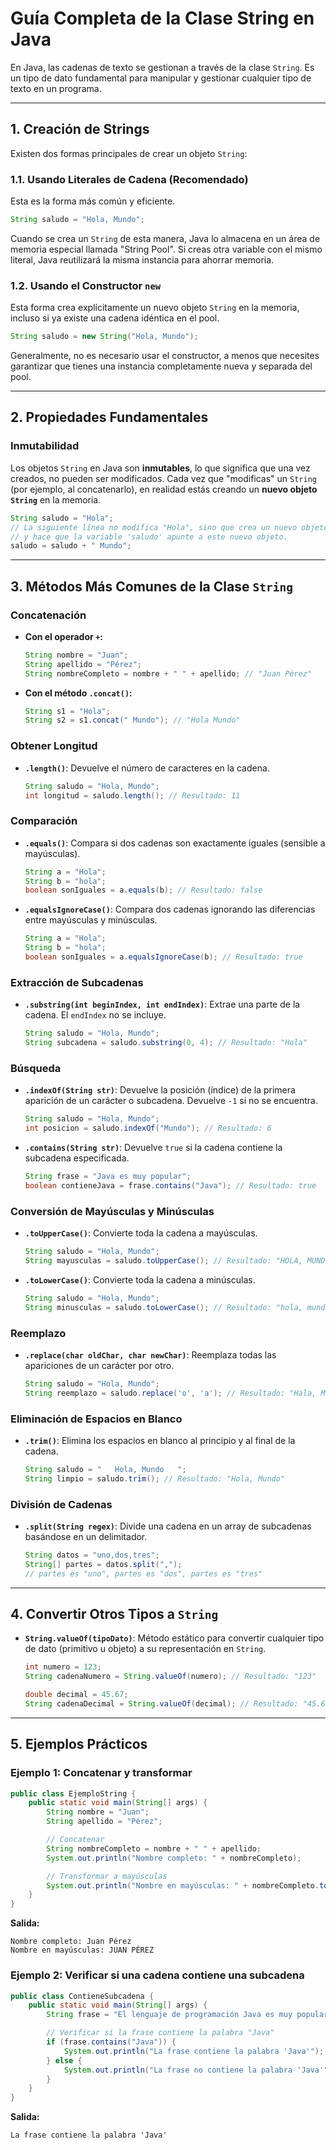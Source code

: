 # Guía Completa de la Clase String en Java

En Java, las cadenas de texto se gestionan a través de la clase `String`. Es un tipo de dato fundamental para manipular y gestionar cualquier tipo de texto en un programa.

---

## 1. Creación de Strings

Existen dos formas principales de crear un objeto `String`:

### 1.1. Usando Literales de Cadena (Recomendado)

Esta es la forma más común y eficiente.
```java
String saludo = "Hola, Mundo";
```
Cuando se crea un `String` de esta manera, Java lo almacena en un área de memoria especial llamada "String Pool". Si creas otra variable con el mismo literal, Java reutilizará la misma instancia para ahorrar memoria.

### 1.2. Usando el Constructor `new`

Esta forma crea explícitamente un nuevo objeto `String` en la memoria, incluso si ya existe una cadena idéntica en el pool.
```java
String saludo = new String("Hola, Mundo");
```
Generalmente, no es necesario usar el constructor, a menos que necesites garantizar que tienes una instancia completamente nueva y separada del pool.

---

## 2. Propiedades Fundamentales

### Inmutabilidad
Los objetos `String` en Java son **inmutables**, lo que significa que una vez creados, no pueden ser modificados. Cada vez que "modificas" un `String` (por ejemplo, al concatenarlo), en realidad estás creando un **nuevo objeto `String`** en la memoria.

```java
String saludo = "Hola";
// La siguiente línea no modifica "Hola", sino que crea un nuevo objeto "Hola Mundo"
// y hace que la variable 'saludo' apunte a este nuevo objeto.
saludo = saludo + " Mundo"; 
```

---

## 3. Métodos Más Comunes de la Clase `String`

### Concatenación
*   **Con el operador `+`:**
    ```java
    String nombre = "Juan";
    String apellido = "Pérez";
    String nombreCompleto = nombre + " " + apellido; // "Juan Pérez"
    ```
*   **Con el método `.concat()`:**
    ```java
    String s1 = "Hola";
    String s2 = s1.concat(" Mundo"); // "Hola Mundo"
    ```

### Obtener Longitud
*   **`.length()`**: Devuelve el número de caracteres en la cadena.
    ```java
    String saludo = "Hola, Mundo";
    int longitud = saludo.length(); // Resultado: 11
    ```

### Comparación
*   **`.equals()`**: Compara si dos cadenas son exactamente iguales (sensible a mayúsculas).
    ```java
    String a = "Hola";
    String b = "hola";
    boolean sonIguales = a.equals(b); // Resultado: false
    ```
*   **`.equalsIgnoreCase()`**: Compara dos cadenas ignorando las diferencias entre mayúsculas y minúsculas.
    ```java
    String a = "Hola";
    String b = "hola";
    boolean sonIguales = a.equalsIgnoreCase(b); // Resultado: true
    ```

### Extracción de Subcadenas
*   **`.substring(int beginIndex, int endIndex)`**: Extrae una parte de la cadena. El `endIndex` no se incluye.
    ```java
    String saludo = "Hola, Mundo";
    String subcadena = saludo.substring(0, 4); // Resultado: "Hola"
    ```

### Búsqueda
*   **`.indexOf(String str)`**: Devuelve la posición (índice) de la primera aparición de un carácter o subcadena. Devuelve `-1` si no se encuentra.
    ```java
    String saludo = "Hola, Mundo";
    int posicion = saludo.indexOf("Mundo"); // Resultado: 6
    ```
*   **`.contains(String str)`**: Devuelve `true` si la cadena contiene la subcadena especificada.
    ```java
    String frase = "Java es muy popular";
    boolean contieneJava = frase.contains("Java"); // Resultado: true
    ```

### Conversión de Mayúsculas y Minúsculas
*   **`.toUpperCase()`**: Convierte toda la cadena a mayúsculas.
    ```java
    String saludo = "Hola, Mundo";
    String mayusculas = saludo.toUpperCase(); // Resultado: "HOLA, MUNDO"
    ```
*   **`.toLowerCase()`**: Convierte toda la cadena a minúsculas.
    ```java
    String saludo = "Hola, Mundo";
    String minusculas = saludo.toLowerCase(); // Resultado: "hola, mundo"
    ```

### Reemplazo
*   **`.replace(char oldChar, char newChar)`**: Reemplaza todas las apariciones de un carácter por otro.
    ```java
    String saludo = "Hola, Mundo";
    String reemplazo = saludo.replace('o', 'a'); // Resultado: "Hala, Munda"
    ```

### Eliminación de Espacios en Blanco
*   **`.trim()`**: Elimina los espacios en blanco al principio y al final de la cadena.
    ```java
    String saludo = "   Hola, Mundo   ";
    String limpio = saludo.trim(); // Resultado: "Hola, Mundo"
    ```

### División de Cadenas
*   **`.split(String regex)`**: Divide una cadena en un array de subcadenas basándose en un delimitador.
    ```java
    String datos = "uno,dos,tres";
    String[] partes = datos.split(",");
    // partes es "uno", partes es "dos", partes es "tres"
    ```

---

## 4. Convertir Otros Tipos a `String`

*   **`String.valueOf(tipoDato)`**: Método estático para convertir cualquier tipo de dato (primitivo u objeto) a su representación en `String`.
    ```java
    int numero = 123;
    String cadenaNumero = String.valueOf(numero); // Resultado: "123"

    double decimal = 45.67;
    String cadenaDecimal = String.valueOf(decimal); // Resultado: "45.67"
    ```

---

## 5. Ejemplos Prácticos

### Ejemplo 1: Concatenar y transformar
```java
public class EjemploString {
    public static void main(String[] args) {
        String nombre = "Juan";
        String apellido = "Pérez";

        // Concatenar
        String nombreCompleto = nombre + " " + apellido;
        System.out.println("Nombre completo: " + nombreCompleto);

        // Transformar a mayúsculas
        System.out.println("Nombre en mayúsculas: " + nombreCompleto.toUpperCase());
    }
}
```
**Salida:**
```
Nombre completo: Juan Pérez
Nombre en mayúsculas: JUAN PÉREZ
```

### Ejemplo 2: Verificar si una cadena contiene una subcadena
```java
public class ContieneSubcadena {
    public static void main(String[] args) {
        String frase = "El lenguaje de programación Java es muy popular";

        // Verificar si la frase contiene la palabra "Java"
        if (frase.contains("Java")) {
            System.out.println("La frase contiene la palabra 'Java'");
        } else {
            System.out.println("La frase no contiene la palabra 'Java'");
        }
    }
}
```
**Salida:**
```
La frase contiene la palabra 'Java'
```

